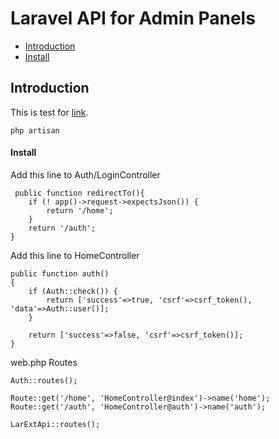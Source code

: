 # Laravel API for Admin Panels

- [Introduction](#api-introduction)
- [Install](#api-install)

<a name="api-introduction"></a>
## Introduction

This is test for [link](https://kroxus.net). 


    php artisan 

<a name="api-install"></a>
#### Install



Add this line to Auth/LoginController

     public function redirectTo(){
        if (! app()->request->expectsJson()) {
            return '/home';
        }
        return '/auth';
    }


Add this line to HomeController

    public function auth()
    {
        if (Auth::check()) {
            return ['success'=>true, 'csrf'=>csrf_token(), 'data'=>Auth::user()];
        }

        return ['success'=>false, 'csrf'=>csrf_token()];
    }


web.php Routes 

    Auth::routes();
    
    Route::get('/home', 'HomeController@index')->name('home');
    Route::get('/auth', 'HomeController@auth')->name('auth');
    
    LarExtApi::routes();
 